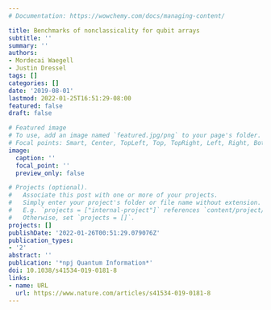 ```yaml
---
# Documentation: https://wowchemy.com/docs/managing-content/

title: Benchmarks of nonclassicality for qubit arrays
subtitle: ''
summary: ''
authors:
- Mordecai Waegell
- Justin Dressel
tags: []
categories: []
date: '2019-08-01'
lastmod: 2022-01-25T16:51:29-08:00
featured: false
draft: false

# Featured image
# To use, add an image named `featured.jpg/png` to your page's folder.
# Focal points: Smart, Center, TopLeft, Top, TopRight, Left, Right, BottomLeft, Bottom, BottomRight.
image:
  caption: ''
  focal_point: ''
  preview_only: false

# Projects (optional).
#   Associate this post with one or more of your projects.
#   Simply enter your project's folder or file name without extension.
#   E.g. `projects = ["internal-project"]` references `content/project/deep-learning/index.md`.
#   Otherwise, set `projects = []`.
projects: []
publishDate: '2022-01-26T00:51:29.079076Z'
publication_types:
- '2'
abstract: ''
publication: '*npj Quantum Information*'
doi: 10.1038/s41534-019-0181-8
links:
- name: URL
  url: https://www.nature.com/articles/s41534-019-0181-8
---
```

